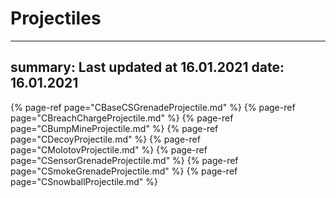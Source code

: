 # Projectiles
---
summary: Last updated at 16.01.2021
date: 16.01.2021
---


{% page-ref page="CBaseCSGrenadeProjectile.md" %}
{% page-ref page="CBreachChargeProjectile.md" %}
{% page-ref page="CBumpMineProjectile.md" %}
{% page-ref page="CDecoyProjectile.md" %}
{% page-ref page="CMolotovProjectile.md" %}
{% page-ref page="CSensorGrenadeProjectile.md" %}
{% page-ref page="CSmokeGrenadeProjectile.md" %}
{% page-ref page="CSnowballProjectile.md" %}
